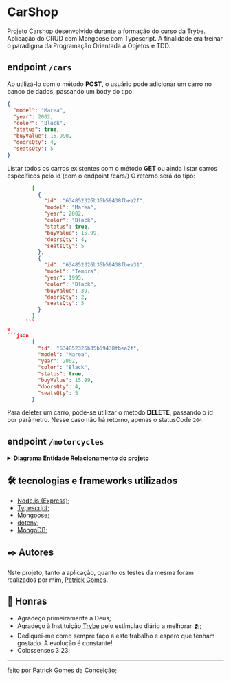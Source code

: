 # CarShop
Projeto Carshop desenvolvido durante a formação do curso da Trybe. Aplicação do CRUD com Mongoose com Typescript. A finalidade era treinar o paradigma da Programação Orientada a Objetos e TDD.

## endpoint `/cars`
Ao utilizá-lo com o método <strong>POST</strong>, o usuário pode adicionar um carro no banco de dados, passando um body do tipo:
```json
{
  "model": "Marea",
  "year": 2002,
  "color": "Black",
  "status": true,
  "buyValue": 15.990,
  "doorsQty": 4,
  "seatsQty": 5
}
```
Listar todos os carros existentes com o método <strong>GET</strong> ou ainda listar carros específicos pelo id (com o endpoint <storng>/cars/<id></strong>)
O retorno será do tipo:
```json
        [
          {
            "id": "634852326b35b59438fbea2f",
            "model": "Marea",
            "year": 2002,
            "color": "Black",
            "status": true,
            "buyValue": 15.99,
            "doorsQty": 4,
            "seatsQty": 5
          },
          {
            "id": "634852326b35b59438fbea31",
            "model": "Tempra",
            "year": 1995,
            "color": "Black",
            "buyValue": 39,
            "doorsQty": 2,
            "seatsQty": 5
          }
        ]
      ```
e
```json
        {
          "id": "634852326b35b59438fbea2f",
          "model": "Marea",
          "year": 2002,
          "color": "Black",
          "status": true,
          "buyValue": 15.99,
          "doorsQty": 4,
          "seatsQty": 5
        }
```
Para deleter um carro, pode-se utilizar o método <strong>DELETE</strong>, passando o id por parâmetro. Nesse caso não há retorno, apenas o statusCode `204`.

## endpoint `/motorcycles`

<details>
  <summary><strong>Diagrama Entidade Relacionamento do projeto</strong></summary><br />

  <img src="images/diagram-der.png" height="200px" />

</details>

## 🛠️ tecnologias e frameworks utilizados
* [Node.js (Express)](http://expressjs.com/);
* [Typescript](https://www.typescriptlang.org/pt/docs/);
* [Mongoose](https://jwt.io/introduction/);
* [dotenv](https://www.dotenv.org/docs);
* [MongoDB](https://dev.mysql.com/doc/);

## ✒️ Autores
Nste projeto, tanto a aplicação, quanto os testes da mesma foram realizados por mim, [Patrick Gomes](https://www.linkedin.com/in/patrickgomesc/).

## 🎁 Honras

* Agradeço primeiramente a Deus;
* Agradeço à Instituição [Trybe](https://www.betrybe.com/) pelo estímulao diário a melhorar 🫂;
* Dediquei-me como sempre faço a este trabalho e espero que tenham gostado. A evolução é constante!
* Colossenses 3:23;
---
feito por [Patrick Gomes da Conceição](https://github.com/Patrickfromjesus);
